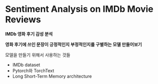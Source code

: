 # Sentiment Analysis on IMDb Movie Reviews
**IMDb 영화 후기 감성 분석**

**영화 후기에 쓰인 문장이 긍정적인지 부정적인지를 구별하는 모델 만들어보기**

모델을 만들기 위해서 사용하는 것들
- IMDb dataset
- Pytorch와 TorchText
- Long Short-Term Memory architecture
